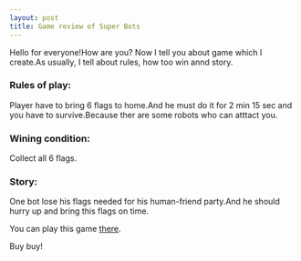 ```yaml
---
layout: post
title: Game review of Super Bots
---
```

Hello for everyone!How are you? Now I tell you about game which I create.As usually, I tell about rules, how too win annd story.

### Rules of play:

Player have to bring 6 flags to home.And he must do it for 2 min 15 sec and you have to survive.Because ther are some robots who can atttact you.

### Wining condition:

Collect all 6 flags.

### Story:

One bot lose his flags needed for his human-friend party.And he should hurry up and bring this flags on time.

You can play this game [there](). 

Buy buy!
